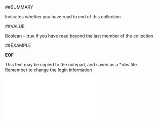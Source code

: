 
##SUMMARY

Indicates whether you have read to end of this collection


##VALUE

Boolean – true if you have read beyond the last member of the collection


##EXAMPLE

**EOF**

This text may be copied to the notepad, and saved as a *.vbs file. Remember to change the login information

![](..\..\Examples\vbs\SOChecklist.EOF.vbs.txt)

